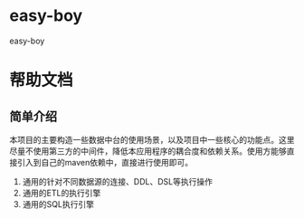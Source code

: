 # easy-boy
easy-boy
# 帮助文档
## 简单介绍
  本项目的主要构造一些数据中台的使用场景，以及项目中一些核心的功能点。这里尽量不使用第三方的中间件，降低本应用程序的耦合度和依赖关系。使用方能够直接引入到自己的maven依赖中，直接进行使用即可。
  1. 通用的针对不同数据源的连接、DDL、DSL等执行操作
  2. 通用的ETL的执行引擎
  3. 通用的SQL执行引擎
